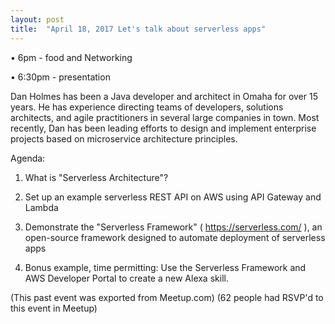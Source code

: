 ```yaml
---
layout: post
title:  "April 18, 2017 Let's talk about serverless apps"
---
```


• 6pm - food and Networking

• 6:30pm - presentation

Dan Holmes has been a Java developer and architect in Omaha for over 15 years. He has experience directing teams of developers, solutions architects, and agile practitioners in several large companies in town. Most recently, Dan has been leading efforts to design and implement enterprise projects based on microservice architecture principles.

Agenda:

1) What is "Serverless Architecture"?

2) Set up an example serverless REST API on AWS using API Gateway and Lambda

3) Demonstrate the "Serverless Framework" ( https://serverless.com/ ), an open-source framework designed to automate deployment of serverless apps

4) Bonus example, time permitting: Use the Serverless Framework and AWS Developer Portal to create a new Alexa skill.

(This past event was exported from Meetup.com)
(62 people had RSVP'd to this event in Meetup)